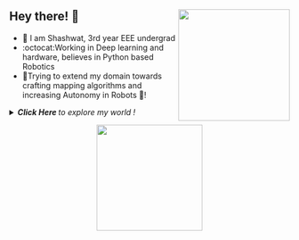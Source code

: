 ## Hey there! 👋 <img align="right" src="https://media.giphy.com/media/VzvwdRvla47jyjwLZR/giphy.gif" width="200" height="200" />

- :panda_face: I am Shashwat, 3rd year EEE undergrad
- :octocat:Working in Deep learning and hardware, believes in Python based Robotics
- :car:Trying to extend my domain towards crafting mapping algorithms and increasing Autonomy in Robots :robot:! 

<details>
  <summary><i> <b> Click Here </b> to explore my world ! </i>
<p align="center">  
  <img align="middle" src="https://media.giphy.com/media/wTrXRamYhQzsY/giphy.gif" width="190" height="190" />
</p> </summary>    
 
  
- 🔭 Researching on Robotics and Self Driving Systems
- :electric_plug: Engaged in improving Assistive Technology for the needy
- :robot: Hit me up collaborate on projects based on ROS (Robotics OS)
- ⚡ Fun fact: I am learning German!

![What Github says about me](https://github-readme-stats.vercel.app/api?username=shaxpy&show_icons=true&hide_border=true)

<p align="center">
  <img align="right" src="https://media.giphy.com/media/wRYbY8OPGkHxS/giphy.gif" width="300" />
</p>


### Contact me at: <br>
<a href="https://www.linkedin.com/in/shaxpy28">
  <img align="left" alt="LinkedIn" width="30px" src="https://cdn.jsdelivr.net/npm/simple-icons@3.1.0/icons/linkedin.svg" />
</a>
<a href="mailto:shashwatpandey28@gmail.com">
  <img align="left" alt="Gmail" width="30px" src="https://cdn.jsdelivr.net/npm/simple-icons@3.1.0/icons/gmail.svg" />
</a>
<p align="center"><br>
<img align="middle" src="https://media.giphy.com/media/T4YX44tlqOKaI/giphy.gif" width="550" height="250" />
</p>

</details>
